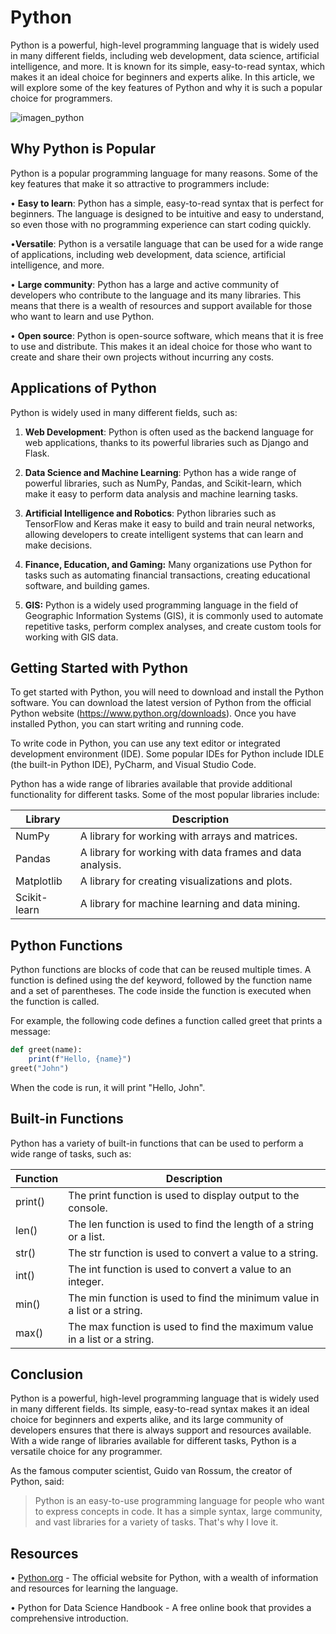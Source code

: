 <h1>Python</h1>

Python is a powerful, high-level programming language that is widely used in many different fields,
including web development, data science, artificial intelligence, and more. It is known for its simple,
easy-to-read syntax, which makes it an ideal choice for beginners and experts alike. In this article,
we will explore some of the key features of Python and why it is such a popular choice for
programmers.

![imagen_python](https://www.python.org/static/img/python-logo@2x.png)

<h2>Why Python is Popular</h2>

Python is a popular programming language for many reasons. Some of the key features that make
it so attractive to programmers include:

• **Easy to learn**: Python has a simple, easy-to-read syntax that is perfect for beginners. The language is designed to be intuitive and easy to understand, so even those with no programming experience can start coding quickly.

•**Versatile**: Python is a versatile language that can be used for a wide range of applications,
including web development, data science, artificial intelligence, and more.

• **Large community**: Python has a large and active community of developers who contribute to
the language and its many libraries. This means that there is a wealth of resources and support
available for those who want to learn and use Python.

• **Open source**: Python is open-source software, which means that it is free to use and
distribute. This makes it an ideal choice for those who want to create and share their own
projects without incurring any costs.

<h2>Applications of Python</h2>

Python is widely used in many different fields, such as:

1. **Web Development**: Python is often used as the backend language for web applications,
thanks to its powerful libraries such as Django and Flask.

2. **Data Science and Machine Learning**: Python has a wide range of powerful libraries, such as
NumPy, Pandas, and Scikit-learn, which make it easy to perform data analysis and machine
learning tasks.

3. **Artificial Intelligence and Robotics**: Python libraries such as TensorFlow and Keras make it
easy to build and train neural networks, allowing developers to create intelligent systems that
can learn and make decisions.

4. **Finance, Education, and Gaming:** Many organizations use Python for tasks such as
automating financial transactions, creating educational software, and building games.

5. **GIS:** Python is a widely used programming language in the field of Geographic Information
Systems (GIS), it is commonly used to automate repetitive tasks, perform complex analyses,
and create custom tools for working with GIS data.

<h2>Getting Started with Python</h2>

To get started with Python, you will need to download and install the Python software. You can
download the latest version of Python from the official Python website (https://www.python.org/downloads). Once you have
installed Python, you can start writing and running code.

To write code in Python, you can use any text editor or integrated development environment (IDE). Some popular IDEs for Python
include IDLE (the built-in Python IDE), PyCharm, and Visual Studio Code.

Python has a wide range of libraries available that provide additional functionality for different tasks. Some of the most popular libraries include:

|Library  | Description |
|---------|-------------|
|NumPy| A library for working with arrays and matrices.|
|Pandas| A library for working with data frames and data analysis.|
|Matplotlib| A library for creating visualizations and plots.|
|Scikit-learn| A library for machine learning and data mining.|

<h2>Python Functions</h2>

Python functions are blocks of code that can be reused multiple times. A function is defined using
the def keyword, followed by the function name and a set of parentheses. The code inside the
function is executed when the function is called.

For example, the following code defines a function called greet that prints a message:

```ruby
def greet(name):
    print(f"Hello, {name}")
greet("John")
```
When the code is run, it will print "Hello, John".

<h2>Built-in Functions</h2>

Python has a variety of built-in functions that can be used to perform a wide range of tasks, such
as:

|Function | Description |
|---------|-------------|
|print() |The print function is used to display output to the console.|
|len() |The len function is used to find the length of a string or a list.|
|str() |The str function is used to convert a value to a string.|
|int() |The int function is used to convert a value to an integer.|
|min() |The min function is used to find the minimum value in a list or a string.|
|max() |The max function is used to find the maximum value in a list or a string.|

<h2>Conclusion</h2>

Python is a powerful, high-level programming language that is widely used in many different fields.
Its simple, easy-to-read syntax makes it an ideal choice for beginners and experts alike, and its
large community of developers ensures that there is always support and resources available. With
a wide range of libraries available for different tasks, Python is a versatile choice for any
programmer.

As the famous computer scientist, Guido van Rossum, the creator of Python, said:

>Python is an easy-to-use programming language for people who want to express concepts in
>code. It has a simple syntax, large community, and vast libraries for a variety of tasks. That's
>why I love it.

<h2>Resources</h2>

• [Python.org](https://www.python.org/) - The official website for Python, with a wealth of information and resources for
learning the language.

• Python for Data Science Handbook - A free online book that provides a comprehensive
introduction.
